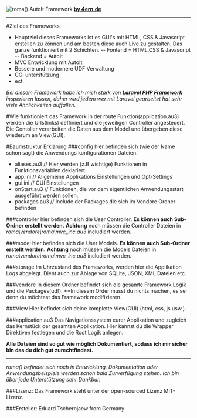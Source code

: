 ![roma() AutoIt Framework](http://4ern.de/4ern/wp-content/uploads/2016/11/roma_logo.png)
**[by 4ern.de](http://www.4ern.de)**

---

#Ziel des Frameworks
- Hauptziel dieses Frameworks ist es GUI's mit HTML, CSS & Javascript erstellen zu können und am besten diese auch Live zu gestalten. Das ganze funktioniert mit 2 Schichten.
	-- Fontend = HTML,CSS & Javascript
	-- Backend = AutoIt
- MVC Entwicklung mit AutoIt
- Bessere und modernere UDF Verwaltung
- CGI unterstützung
- ect.

_Bei diesem Framework habe ich mich stark von [**Laravel _PHP_ Framework** ](https://laravel.com/) insperieren lassen, daher wird jedem wer mit Laravel gearbeitet hat sehr viele Ähnlichkeiten auffallen._

#Wie funktioniert das Framework
In der route Funktion(application.au3) werden die Urls(links) deffiniert und die jeweiligen Controller angesteuert.
Die Contoller verarbeiten die Daten aus dem Model und übergeben diese wiederum an View(GUI).

#Baumstruktur Erklärung
###config
hier befinden sich (wie der Name schon sagt) die Anwendungs konfigurationen Dateien.

- aliases.au3 	// Hier werden (z.B wichtige) Funktionen in Funktionsvariablen deklariert.
- app.ini 		// Allgemeine Applikations Einstellungen und Opt-Settings
- gui.ini 		// GUI Einstellungen
- onStart.au3	// Funktionen, die vor dem eigentlichen Anwendungsstart ausgeführt werden sollen.
- packages.au3 	// Include der Packages die sich im Vendore Ordner befinden

###controller
hier befinden sich die User Controller. __Es können auch Sub-Ordner erstellt werden.__
**Achtung** noch müssen die Controller Dateien in *roma\vendore\roma\mvc_inc.au3* includiert werden.

###model
hier befinden sich die User Models. __Es können auch Sub-Ordner erstellt werden.__
**Achtung** noch müssen die Models Dateien in *roma\vendore\roma\mvc_inc.au3* includiert werden.

###storage
Im Uhrzustand des Frameworks, werden hier die Applikation Logs abgelegt.
Dient auch zur Ablage von SQLite, JSON, XML Dateien etc. 

###vendore
In diesem Ordner befindet sich die gesamte Framework Logik und die Packages(udf).
**In diesem Order musst du nichts machen, es sei denn du möchtest das Framework modifizieren.

###View
Hier befindet sich deine komplette View(GUI) (html, css, js usw.).

###application.au3
Das Navigationssystem eurer Applikation und zugleich das Kernstück der gesamten Applikation.
Hier kannst du die Wrapper Direktiven festlegen und die Root Logik anlegen.

**Alle Dateien sind so gut wie möglich Dokumentiert, sodass ich mir sicher bin das du dich gut zurechtfindest.**

---
_roma() befindet sich noch in Entwicklung, Dokumentation oder Anwendungsbeispiele werden schon bald Zurverfügung stehen._
_Ich bin über jede Unterstützung sehr Dankbar._

###Lizenz:
Das Framework steht unter der open-sourced Lizenz MIT-Lizenz.

###Ersteller:
Eduard Tschernjaew
from Germany
